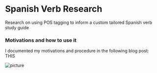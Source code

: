 # Spanish Verb Research

Research on using POS tagging to inform a custom tailored Spanish verb study guide

### Motivations and how to use it
I documented my motivations and procedure in the following blog post: THIS

![picture](http://statethatiamin.onlythisrose.com/SpanishVerbPlot.png)
